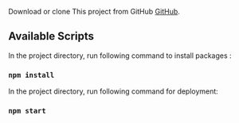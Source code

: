 Download or clone This project from GitHub [GitHub](https://github.com/ProsantaChaki/React_Calculator).

## Available Scripts

In the project directory, run following command to install packages :

### `npm install`

In the project directory, run following command for deployment:

### `npm start`
